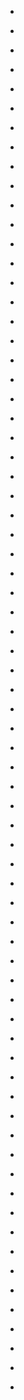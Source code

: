 
- [](/2021/01/1355755874015449089/)

- [](/2021/01/1355164547842248704/)

- [](/2021/01/1355016829169754115/)

- [](/2020/11/1333407638336532480/)

- [](/2020/11/1329022017753001988/)

- [](/2020/11/1327606340764766209/)

- [](/2020/11/1323188153411424256/)

- [](/2020/10/1319570275986452480/)

- [](/2020/10/1316695018871099393/)

- [](/2020/10/1314485835119689728/)

- [](/2020/10/1311602939891535872/)

- [](/2020/09/1310886163369127937/)

- [](/2020/09/1310522194468929538/)

- [](/2020/09/1309417618089168896/)

- [](/2020/09/1308719289806065667/)

- [](/2020/09/1306813354720333824/)

- [](/2020/09/1306650526990376960/)

- [](/2020/09/1300737200460632066/)

- [](/2020/08/1298933974887280645/)

- [](/2020/08/1298584635434307584/)

- [](/2020/08/1298203113195700225/)

- [](/2020/08/1297859140749008896/)

- [](/2020/08/1296752270617595905/)

- [](/2020/08/1296017132891910147/)

- [](/2020/08/1295651697302405120/)

- [](/2020/08/1295317142502608897/)

- [](/2020/08/1294919994816462849/)

- [](/2020/08/1294206701965631488/)

- [](/2020/08/1293978280622776320/)

- [](/2020/08/1289907076118978560/)

- [](/2020/07/1280860450318622723/)

- [](/2020/07/1279001133613289472/)

- [](/2020/07/1278596993657434116/)

- [](/2020/07/1278270138463268865/)

- [](/2020/06/1277843201064386560/)

- [](/2020/06/1277206902431244289/)

- [](/2020/06/1270316518904078336/)

- [](/2020/06/1269998126020116480/)

- [](/2020/05/1265119988274229255/)

- [](/2020/05/1262531544532615175/)

- [](/2020/04/1255414764974587904/)

- [](/2020/04/1255067015506690049/)

- [](/2020/04/1254693092810199041/)

- [](/2020/04/1254330130660495360/)

- [](/2020/04/1253962601010286592/)

- [](/2020/04/1253577032321175552/)

- [](/2020/04/1253198921167450112/)

- [](/2020/04/1252843552654028800/)

- [](/2020/04/1252523608024498179/)

- [](/2020/04/1252170338240167936/)

- [](/2020/04/1251805000688447489/)

- [](/2020/04/1251403498505277440/)

- [](/2020/04/1251078160583720960/)

- [](/2020/04/1250808121645314052/)

- [](/2020/04/1250401445477826560/)

- [](/2020/04/1248178769275256832/)

- [](/2020/04/1247848510365618181/)

- [](/2020/03/1235920529233776640/)

- [](/2020/03/1235575427109924864/)

- [](/2020/02/1228632394837712897/)

- [](/2020/02/1227946258880499714/)

- [](/2020/02/1227196241261551616/)

- [](/2020/02/1226145212956860418/)

- [](/2020/02/1225047084497350656/)

- [](/2020/02/1224317918034481152/)

- [](/2020/02/1223551964446887940/)

- [](/2020/01/1221047704253542400/)

- [](/2020/01/1220722383302090753/)

- [](/2020/01/1220674891445428225/)

- [](/2020/01/1218479294990692352/)

- [](/2020/01/1218137730519117824/)

- [](/2020/01/1217666179646418944/)
